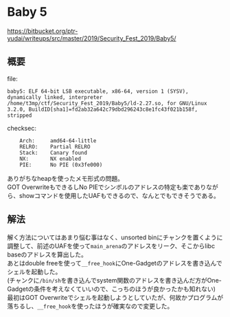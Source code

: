 # Baby 5
https://bitbucket.org/ptr-yudai/writeups/src/master/2019/Security_Fest_2019/Baby5/
## 概要
file:
```
baby5: ELF 64-bit LSB executable, x86-64, version 1 (SYSV), dynamically linked, interpreter /home/t3mp/ctf/Security_Fest_2019/Baby5/ld-2.27.so, for GNU/Linux 3.2.0, BuildID[sha1]=fd2ab32a642c79dbd296243c8e1fc43f021b158f, stripped
```
checksec:
```
    Arch:     amd64-64-little
    RELRO:    Partial RELRO
    Stack:    Canary found
    NX:       NX enabled
    PIE:      No PIE (0x3fe000)
```

ありがちなheapを使ったメモ形式の問題。  
GOT OverwriteもできるしNo PIEでシンボルのアドレスの特定も楽でありながら、showコマンドを使用したUAFもできるので、なんとでもできそうである。  
## 解法
解く方法についてはあまり悩む事はなく、unsorted binにチャンクを置くように調整して、前述のUAFを使って`main_arena`のアドレスをリーク、そこからlibc baseのアドレスを算出した。  
あとはdouble freeを使って`__free_hook`にOne-Gadgetのアドレスを書き込んでシェルを起動した。  
(チャンクに`/bin/sh`を書き込んでsystem関数のアドレスを書き込んだ方がOne-Gadgetの条件を考えなくていいので、こっちのほうが良かったかも知れない)  
最初はGOT Overwriteでシェルを起動しようとしていたが、何故かプログラムが落ちるし、`__free_hook`を使ったほうが確実なので変更した。    
